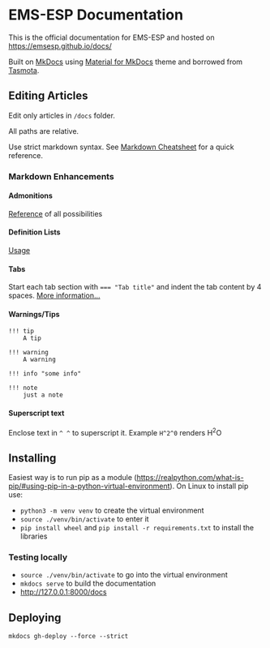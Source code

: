 # EMS-ESP Documentation

This is the official documentation for EMS-ESP and hosted on https://emsesp.github.io/docs/

Built on [MkDocs](https://www.mkdocs.org/) using [Material for MkDocs](https://squidfunk.github.io/mkdocs-material/) theme and borrowed from [Tasmota](https://github.com/tasmota/docs/tree/master).

## Editing Articles

Edit only articles in `/docs` folder.

All paths are relative.

Use strict markdown syntax. See [Markdown Cheatsheet](https://www.markdownguide.org/cheat-sheet/) for a quick reference.

### Markdown Enhancements

#### Admonitions

[Reference](https://squidfunk.github.io/mkdocs-material/reference/admonitions/) of all possibilities

#### Definition Lists

[Usage](https://squidfunk.github.io/mkdocs-material/reference/lists/#using-definition-lists)

#### Tabs

Start each tab section with `=== "Tab title"` and indent the tab content by 4 spaces. [More information...](https://facelessuser.github.io/pymdown-extensions/extensions/tabbed/)

#### Warnings/Tips

```
!!! tip
    A tip

!!! warning
    A warning

!!! info "some info"

!!! note
    just a note
```

#### Superscript text

Enclose text in `^ ^` to superscript it. Example `H^2^0` renders H<sup>2</sup>O

## Installing

Easiest way is to run pip as a module (https://realpython.com/what-is-pip/#using-pip-in-a-python-virtual-environment). On Linux to install pip use:

- `python3 -m venv venv` to create the virtual environment
- `source ./venv/bin/activate` to enter it
- `pip install wheel` and `pip install -r requirements.txt` to install the libraries

### Testing locally

- `source ./venv/bin/activate` to go into the virtual environment
- `mkdocs serve` to build the documentation
- http://127.0.0.1:8000/docs

## Deploying

`mkdocs gh-deploy --force --strict`
